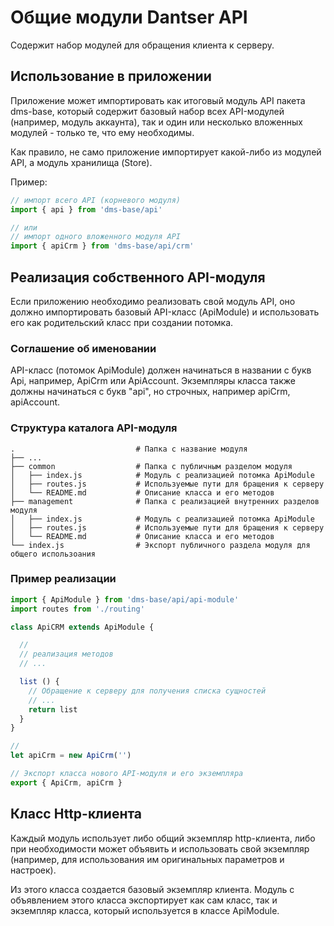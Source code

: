 # Общие модули Dantser API
Содержит набор модулей для обращения клиента к серверу.

## Использование в приложении
Приложение может импортировать как итоговый модуль API пакета dms-base, который содержит базовый набор всех API-модулей (например, модуль аккаунта), так и один или несколько вложенных модулей - только те, что ему необходимы. 

Как правило, не само приложение импортирует какой-либо из модулей API, а модуль хранилища (Store).

Пример:

```js
// импорт всего API (корневого модуля)
import { api } from 'dms-base/api'

// или
// импорт одного вложенного модуля API
import { apiCrm } from 'dms-base/api/crm'
```

## Реализация собственного API-модуля
Если приложению необходимо реализовать свой модуль API, оно должно импортировать базовый API-класс (ApiModule) и использовать его как родительский класс при создании потомка.

### Соглашение об именовании
API-класс (потомок ApiModule) должен начинаться в названии с букв Api, например, ApiCrm или ApiAccount. Экземпляры класса также должны начинаться с букв "api", но строчных, например apiCrm, apiAccount.

### Структура каталога API-модуля

```
.                           # Папка с название модуля
├── ...
├── common                  # Папка с публичным разделом модуля
│   ├── index.js            # Модуль с реализацией потомка ApiModule
│   ├── routes.js           # Используемые пути для бращения к серверу
│   └── README.md           # Описание класса и его методов 
├── management              # Папка с реализацией внутренних разделов модуля
│   ├── index.js            # Модуль с реализацией потомка ApiModule
│   ├── routes.js           # Используемые пути для бращения к серверу
│   └── README.md           # Описание класса и его методов 
└── index.js                # Экспорт публичного раздела модуля для общего использоания
```

### Пример реализации

```js
import { ApiModule } from 'dms-base/api/api-module'
import routes from './routing'

class ApiCRM extends ApiModule {

  //
  // реализация методов 
  // ...

  list () {
    // Обращение к серверу для получения списка сущностей
    // ...
    return list
  }
}

// 
let apiCrm = new ApiCrm('')

// Экспорт класса нового API-модуля и его экземпляра
export { ApiCrm, apiCrm }
```

## Класс Http-клиента
Каждый модуль использует либо общий экземпляр http-клиента, либо при необходимости может объявить и использовать свой экземпляр (например, для использования им оригинальных параметров и настроек).

Из этого класса создается базовый экземпляр клиента. Модуль с объявлением этого класса экспортирует как сам класс, так и экземпляр класса, который используется в классе ApiModule.

